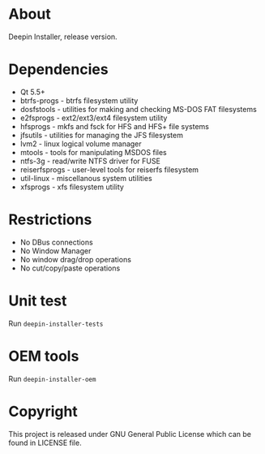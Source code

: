 # About
Deepin Installer, release version.

# Dependencies
* Qt 5.5+
* btrfs-progs - btrfs filesystem utility
* dosfstools - utilities for making and checking MS-DOS FAT filesystems
* e2fsprogs - ext2/ext3/ext4 filesystem utility
* hfsprogs - mkfs and fsck for HFS and HFS+ file systems
* jfsutils - utilities for managing the JFS filesystem
* lvm2 - linux logical volume manager
* mtools - tools for manipulating MSDOS files
* ntfs-3g - read/write NTFS driver for FUSE
* reiserfsprogs - user-level tools for reiserfs filesystem
* util-linux - miscellanous system utilities
* xfsprogs - xfs filesystem utility

# Restrictions
* No DBus connections
* No Window Manager
* No window drag/drop operations
* No cut/copy/paste operations

# Unit test
Run `deepin-installer-tests`

# OEM tools
Run `deepin-installer-oem`

# Copyright
This project is released under GNU General Public License which can be found in
LICENSE file.
